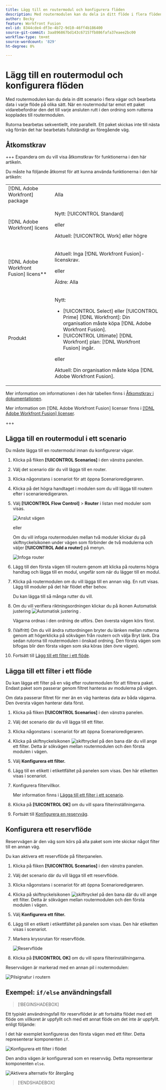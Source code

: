 ```yaml
---
title: Lägg till en routermodul och konfigurera flöden
description: Med routermodulen kan du dela in ditt flöde i flera flöden och bearbeta data i varje flöde på olika sätt. När en routermodul tar emot ett paket vidarebefordrar den till varje ansluten rutt i den ordning som rutterna kopplades till routermodulen.
author: Becky
feature: Workfront Fusion
exl-id: 8344cde4-df3e-4b72-9d10-46ff4b186400
source-git-commit: 3aa896867bd143c67157fb886fafa37eaee2bc00
workflow-type: tm+mt
source-wordcount: '829'
ht-degree: 0%

---
```


# Lägg till en routermodul och konfigurera flöden

Med routermodulen kan du dela in ditt scenario i flera vägar och bearbeta data i varje flöde på olika sätt. När en routermodul tar emot ett paket vidarebefordrar den det till varje ansluten rutt i den ordning som rutterna kopplades till routermodulen.

Rutorna bearbetas sekventiellt, inte parallellt. Ett paket skickas inte till nästa väg förrän det har bearbetats fullständigt av föregående väg.


## Åtkomstkrav

+++ Expandera om du vill visa åtkomstkrav för funktionerna i den här artikeln.

Du måste ha följande åtkomst för att kunna använda funktionerna i den här artikeln:

<table style="table-layout:auto">
 <col> 
 <col> 
 <tbody> 
  <tr> 
   <td role="rowheader">[!DNL Adobe Workfront] package</td> 
   <td> <p>Alla</p> </td> 
  </tr> 
  <tr data-mc-conditions=""> 
   <td role="rowheader">[!DNL Adobe Workfront] licens</td> 
   <td> <p>Nytt: [!UICONTROL Standard]</p><p>eller</p><p>Aktuell: [!UICONTROL Work] eller högre</p> </td> 
  </tr> 
  <tr> 
   <td role="rowheader">[!DNL Adobe Workfront Fusion] licens**</td> 
   <td>
   <p>Aktuell: Inga [!DNL Workfront Fusion]-licenskrav.</p>
   <p>eller</p>
   <p>Äldre: Alla </p>
   </td> 
  </tr> 
  <tr> 
   <td role="rowheader">Produkt</td> 
   <td>
   <p>Nytt:</p> <ul><li>[!UICONTROL Select] eller [!UICONTROL Prime] [!DNL Workfront]: Din organisation måste köpa [!DNL Adobe Workfront Fusion].</li><li>[!UICONTROL Ultimate] [!DNL Workfront] plan: [!DNL Workfront Fusion] ingår.</li></ul>
   <p>eller</p>
   <p>Aktuell: Din organisation måste köpa [!DNL Adobe Workfront Fusion].</p>
   </td> 
  </tr>
 </tbody> 
</table>

Mer information om informationen i den här tabellen finns i [Åtkomstkrav i dokumentationen](/help/workfront-fusion/references/licenses-and-roles/access-level-requirements-in-documentation.md).

Mer information om [!DNL Adobe Workfront Fusion] licenser finns i [[!DNL Adobe Workfront Fusion] licenser](/help/workfront-fusion/set-up-and-manage-workfront-fusion/licensing-operations-overview/license-automation-vs-integration.md).

+++

## Lägga till en routermodul i ett scenario

Du måste lägga till en routermodul innan du konfigurerar vägar.

1. Klicka på fliken **[!UICONTROL Scenarios]** i den vänstra panelen.
1. Välj det scenario där du vill lägga till en router.
1. Klicka någonstans i scenariot för att öppna Scenarioredigeraren.
1. Klicka på det högra handtaget i modulen som du vill lägga till routern efter i scenarieredigeraren.
1. Välj **[!UICONTROL Flow Control]** > **Router** i listan med moduler som visas.

   ![Anslut vägen](assets/connect-the-router-350x108.png)

   eller

   Om du vill infoga routermodulen mellan två moduler klickar du på skiftnyckelsikonen under vägen som förbinder de två modulerna och väljer **[!UICONTROL Add a router]** på menyn.

   ![Infoga router](assets/insert-router-350x191.png)
1. Lägg till den första vägen till routern genom att klicka på routerns högra handtag och lägga till en modul, ungefär som när du lägger till en modul.
1. Klicka på routermodulen om du vill lägga till en annan väg. En rutt visas. Lägg till moduler på det här flödet efter behov.

   Du kan lägga till så många rutter du vill.

1. Om du vill verifiera riktningsordningen klickar du på ikonen Automatisk justering ![Automatisk justering](assets/auto-align.png) .

   Vägarna ordnas i den ordning de utförs. Den översta vägen körs först.

1. (Valfritt) Om du vill ändra ruttordningen bryter du länken mellan rutterna genom att högerklicka på sökvägen från routern och välja Bryt länk. Dra sedan rutorna till routermodulen i önskad ordning. Den första vägen som bifogas blir den första vägen som ska köras (den övre vägen).

1. Fortsätt till [Lägg till ett filter i ett flöde](#add-a-filter-to-a-route).

## Lägga till ett filter i ett flöde

Du kan lägga ett filter på en väg efter routermodulen för att filtrera paket. Endast paket som passerar genom filtret hanteras av modulerna på vägen.

Om data passerar filtret för mer än en väg hanteras data av båda vägarna. Den översta vägen hanterar data först.

1. Klicka på fliken **[!UICONTROL Scenarios]** i den vänstra panelen.
1. Välj det scenario där du vill lägga till ett filter.
1. Klicka någonstans i scenariot för att öppna Scenarioredigeraren.
1. Klicka på skiftnyckelsikonen ![skiftnyckel](assets/wrench-icon.png) på den bana där du vill ange ett filter. Detta är sökvägen mellan routermodulen och den första modulen i vägen.
1. Välj **Konfigurera ett filter.**
1. Lägg till en etikett i etikettfältet på panelen som visas. Den här etiketten visas i scenariot.
1. Konfigurera filtervillkor.

   Mer information finns i [Lägga till ett filter i ett scenario](/help/workfront-fusion/create-scenarios/add-modules/add-a-filter-to-a-scenario.md).

1. Klicka på **[!UICONTROL OK]** om du vill spara filterinställningarna.

1. Fortsätt till [Konfigurera en reservväg](#configure-a-fallback-route).

## Konfigurera ett reservflöde

Reservvägen är den väg som körs på alla paket som inte skickar något filter till en annan väg.

Du kan aktivera ett reservflöde på filterpanelen.

1. Klicka på fliken **[!UICONTROL Scenarios]** i den vänstra panelen.
1. Välj det scenario där du vill lägga till ett reservflöde.
1. Klicka någonstans i scenariot för att öppna Scenarioredigeraren.
1. Klicka på skiftnyckelsikonen ![skiftnyckel](assets/wrench-icon.png) på den bana där du vill ange ett filter. Detta är sökvägen mellan routermodulen och den första modulen i vägen.
1. Välj **Konfigurera ett filter.**
1. Lägg till en etikett i etikettfältet på panelen som visas. Den här etiketten visas i scenariot.
1. Markera kryssrutan för reservflöde.

   ![Reservflöde](assets/fallback-route-350x260.png)

1. Klicka på **[!UICONTROL OK]** om du vill spara filterinställningarna.

Reservvägen är markerad med en annan pil i routermodulen:

![Pilsignatur i routern](assets/arrow-sign-in-router-module-350x361.png)

## Exempel: `if/else` användningsfall

>[!BEGINSHADEBOX]

Ett typiskt användningsfall för reservflödet är att fortsätta flödet med ett flöde om villkoret är uppfyllt och med ett annat flöde om det inte är uppfyllt. enligt följande:

I det här exemplet konfigureras den första vägen med ett filter. Detta representerar komponenten `if`.

![Konfigurera ett filter i flödet](assets/set-up-a-filter-2-350x242.png)

Den andra vägen är konfigurerad som en reservväg. Detta representerar komponenten `else`.

![Aktivera alternativ för återgång](assets/enable-fallback-route-option-350x238.png)

>[!ENDSHADEBOX]
